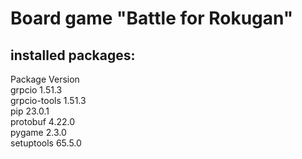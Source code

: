 # Board game "Battle for Rokugan"

## installed packages:  
Package      Version  
grpcio       1.51.3  
grpcio-tools 1.51.3  
pip          23.0.1  
protobuf     4.22.0  
pygame       2.3.0  
setuptools   65.5.0  
